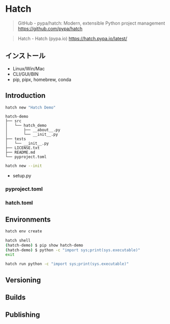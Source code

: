 # Hatch
> GitHub - pypa/hatch: Modern, extensible Python project management
> https://github.com/pypa/hatch

> Hatch - Hatch (pypa.io)
> https://hatch.pypa.io/latest/

## インストール
- Linux/Win/Mac
- CLI/GUI/BIN
- pip, pipx, homebrew, conda


## Introduction
```sh
hatch new "Hatch Demo"
```

```
hatch-demo
├── src
│   └── hatch_demo
│       ├── __about__.py
│       └── __init__.py
├── tests
│   └── __init__.py
├── LICENSE.txt
├── README.md
└── pyproject.toml
```

```sh
hatch new --init
```
- setup.py

### pyproject.toml


### hatch.toml


## Environments
```sh
hatch env create
```

```sh
hatch shell
(hatch-demo) $ pip show hatch-demo
(hatch-demo) $ python -c "import sys;print(sys.executable)"
exit
```

```sh
hatch run python -c "import sys;print(sys.executable)"
```


## Versioning


## Builds


## Publishing



